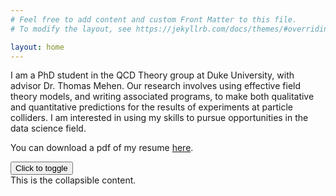 ```yaml
---
# Feel free to add content and custom Front Matter to this file.
# To modify the layout, see https://jekyllrb.com/docs/themes/#overriding-theme-defaults

layout: home
---
```


I am a PhD student in the QCD Theory group at Duke University, with advisor Dr. Thomas Mehen.  Our research involves using effective field theory models, and writing associated programs, to make both qualitative and quantitative predictions for the results of experiments at particle colliders.  I am interested in using my skills to pursue opportunities in the data science field.

You can download a pdf of my resume [here](https://raw.githubusercontent.com/reedhodges/reedhodges.github.io/main/ReedHodges_Resume.pdf).

<button class="btn btn-primary" type="button" data-toggle="collapse" data-target="#collapseExample" aria-expanded="false" aria-controls="collapseExample">
  Click to toggle
</button>
<div class="collapse" id="collapseExample">
  <div class="card card-body">
    This is the collapsible content.
  </div>
</div>